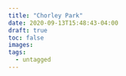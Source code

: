 ```yaml
---
title: "Chorley Park"
date: 2020-09-13T15:48:43-04:00
draft: true
toc: false
images:
tags: 
  - untagged
---
```


